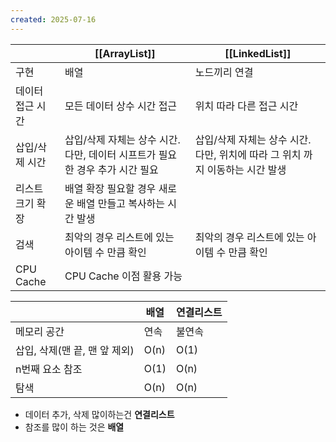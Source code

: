 ```yaml
---
created: 2025-07-16
---
```

|           | [[ArrayList]]                                 | [[LinkedList]]                                 |
| --------- | --------------------------------------------- | ---------------------------------------------- |
| 구현        | 배열                                            | 노드끼리 연결                                        |
| 데이터 접근 시간 | 모든 데이터 상수 시간 접근                               | 위치 따라 다른 접근 시간                                 |
| 삽입/삭제 시간  | 삽입/삭제 자체는 상수 시간. 다만, 데이터 시프트가 필요한 경우 추가 시간 필요 | 삽입/삭제 자체는 상수 시간. 다만, 위치에 따라 그 위치 까지 이동하는 시간 발생 |
| 리스트 크기 확장 | 배열 확장 필요할 경우 새로운 배열 만들고 복사하는 시간 발생            |                                                |
| 검색        | 최악의 경우 리스트에 있는 아이템 수 만큼 확인                    | 최악의 경우 리스트에 있는 아이템 수 만큼 확인                     |
| CPU Cache | CPU Cache 이점 활용 가능                            |                                                |

|                     | 배열   | 연결리스트 |
| ------------------- | ---- | ----- |
| 메모리 공간              | 연속   | 불연속   |
| 삽입, 삭제(맨 끝, 맨 앞 제외) | O(n) | O(1)  |
| n번째 요소 참조           | O(1) | O(n)  |
| 탐색                  | O(n) | O(n)  |
- 데이터 추가, 삭제 많이하는건 **연결리스트**
- 참조를 많이 하는 것은 **배열**
